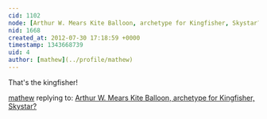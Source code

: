 ```yaml
---
cid: 1102
node: [Arthur W. Mears Kite Balloon, archetype for Kingfisher, Skystar?](../notes/mathew/4-13-2012/arthur-w-mears-kite-balloon-archetype-kingfisher-skystar)
nid: 1668
created_at: 2012-07-30 17:18:59 +0000
timestamp: 1343668739
uid: 4
author: [mathew](../profile/mathew)
---
```


That's the kingfisher!

[mathew](../profile/mathew) replying to: [Arthur W. Mears Kite Balloon, archetype for Kingfisher, Skystar?](../notes/mathew/4-13-2012/arthur-w-mears-kite-balloon-archetype-kingfisher-skystar)

